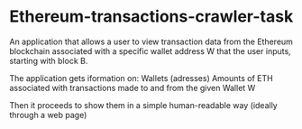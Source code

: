 # Ethereum-transactions-crawler-task
An application that allows a user to view transaction data from the Ethereum blockchain associated with a specific wallet address W that the user inputs, starting with block B. 

The application gets iformation on:
    Wallets (adresses)
    Amounts of ETH associated with transactions made to and from the given Wallet W 

Then it proceeds to show them in a simple human-readable way (ideally through a web page)